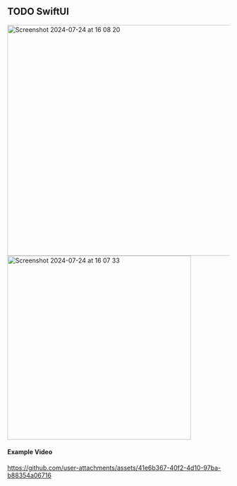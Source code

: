 ## TODO SwiftUI


<img width="522" alt="Screenshot 2024-07-24 at 16 08 20" src="https://github.com/user-attachments/assets/4c1449cd-9c0d-4eda-ac84-5f587cc78595">


<img width="416" alt="Screenshot 2024-07-24 at 16 07 33" src="https://github.com/user-attachments/assets/7d8a8d0c-a659-4f0b-84af-385fe6b55ae7">


#### Example Video
https://github.com/user-attachments/assets/41e6b367-40f2-4d10-97ba-b88354a06716
